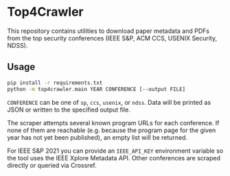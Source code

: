 # Top4Crawler

This repository contains utilities to download paper metadata and PDFs from the top security conferences (IEEE S\&P, ACM CCS, USENIX Security, NDSS).

## Usage

```bash
pip install -r requirements.txt
python -m top4crawler.main YEAR CONFERENCE [--output FILE]
```

`CONFERENCE` can be one of `sp`, `ccs`, `usenix`, or `ndss`. Data will be printed as JSON or written to the specified output file.

The scraper attempts several known program URLs for each conference. If none of
them are reachable (e.g. because the program page for the given year has not yet
been published), an empty list will be returned.

For IEEE S&P 2021 you can provide an `IEEE_API_KEY` environment variable so the
tool uses the IEEE Xplore Metadata API. Other conferences are scraped directly
or queried via Crossref.
